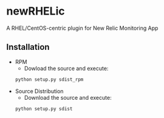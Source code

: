 newRHELic
=========

A RHEL/CentOS-centric plugin for New Relic Monitoring App

Installation
------------
* RPM
    * Dowload the source and execute:
    ```python
    python setup.py sdist_rpm
    ```
* Source Distribution
    * Download the source and execute:
    ```python
    python setup.py sdist
    ```
